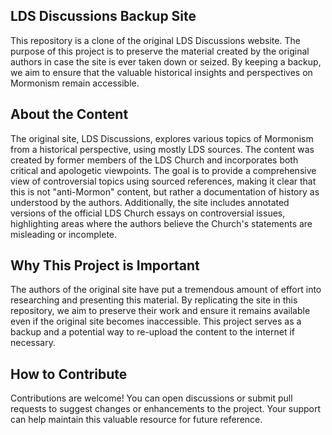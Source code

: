## LDS Discussions Backup Site
This repository is a clone of the original LDS Discussions website. The purpose of 
this project is to preserve the material created by the original authors in case the 
site is ever taken down or seized. By keeping a backup, we aim to ensure that the valuable 
historical insights and perspectives on Mormonism remain accessible.

## About the Content
The original site, LDS Discussions, explores various topics of Mormonism from a historical
 perspective, using mostly LDS sources. The content was created by former members of the LDS 
Church and incorporates both critical and apologetic viewpoints. The goal is to provide a 
comprehensive view of controversial topics using sourced references, making it clear that 
this is not "anti-Mormon" content, but rather a documentation of history as understood by 
the authors. Additionally, the site includes annotated versions of the official LDS Church 
essays on controversial issues, highlighting areas where the authors believe the Church's 
statements are misleading or incomplete.

## Why This Project is Important
The authors of the original site have put a tremendous amount of effort into researching 
and presenting this material. By replicating the site in this repository, we aim to preserve 
their work and ensure it remains available even if the original site becomes inaccessible. 
This project serves as a backup and a potential way to re-upload the content 
to the internet if necessary.

## How to Contribute
Contributions are welcome! You can open discussions or submit pull requests 
to suggest changes or enhancements to the project. Your support can help maintain 
this valuable resource for future reference.
